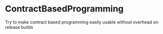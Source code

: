 ContractBasedProgramming
========================

Try to make contract based programming easily usable without overhead on release builds

